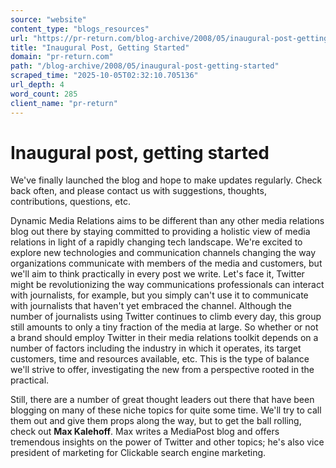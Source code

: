 ```yaml
---
source: "website"
content_type: "blogs_resources"
url: "https://pr-return.com/blog-archive/2008/05/inaugural-post-getting-started"
title: "Inaugural Post, Getting Started"
domain: "pr-return.com"
path: "/blog-archive/2008/05/inaugural-post-getting-started"
scraped_time: "2025-10-05T02:32:10.705136"
url_depth: 4
word_count: 285
client_name: "pr-return"
---
```


# Inaugural post, getting started

We've finally launched the blog and hope to make updates regularly. Check back often, and please contact us with suggestions, thoughts, contributions, questions, etc.

Dynamic Media Relations aims to be different than any other media relations blog out there by staying committed to providing a holistic view of media relations in light of a rapidly changing tech landscape. We're excited to explore new technologies and communication channels changing the way organizations communicate with members of the media and customers, but we'll aim to think practically in every post we write. Let's face it, Twitter might be revolutionizing the way communications professionals can interact with journalists, for example, but you simply can't use it to communicate with journalists that haven't yet embraced the channel. Although the number of journalists using Twitter continues to climb every day, this group still amounts to only a tiny fraction of the media at large. So whether or not a brand should employ Twitter in their media relations toolkit depends on a number of factors including the industry in which it operates, its target customers, time and resources available, etc. This is the type of balance we'll strive to offer, investigating the new from a perspective rooted in the practical.

Still, there are a number of great thought leaders out there that have been blogging on many of these niche topics for quite some time. We'll try to call them out and give them props along the way, but to get the ball rolling, check out **Max Kalehoff**. Max writes a MediaPost blog and offers tremendous insights on the power of Twitter and other topics; he's also vice president of marketing for Clickable search engine marketing.